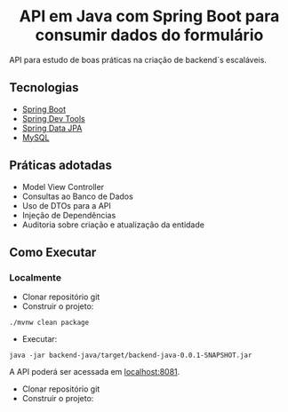 <h1 align="center">
  API em Java com Spring Boot para consumir dados do formulário 
</h1>



API para estudo de boas práticas na criação de backend´s escaláveis.

## Tecnologias

- [Spring Boot](https://spring.io/projects/spring-boot)
- [Spring Dev Tools](https://spring.io/tools)
- [Spring Data JPA](https://docs.spring.io/spring-data/jpa/reference/jpa/query-methods.html#jpa.query-methods.at-query)
- [MySQL](https://spring.io/guides/gs/accessing-data-mysql)


## Práticas adotadas

- Model View Controller
- Consultas ao Banco de Dados
- Uso de DTOs para a API
- Injeção de Dependências
- Auditoria sobre criação e atualização da entidade

## Como Executar

### Localmente
- Clonar repositório git
- Construir o projeto:
```
./mvnw clean package
```
- Executar:
```
java -jar backend-java/target/backend-java-0.0.1-SNAPSHOT.jar
```

A API poderá ser acessada em [localhost:8081](http://localhost:8081).

- Clonar repositório git
- Construir o projeto:


